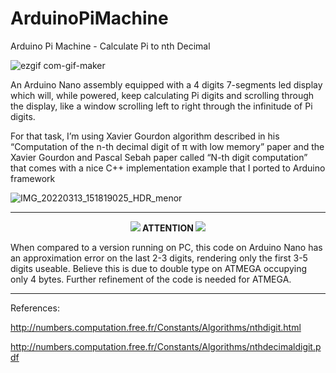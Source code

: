 # ArduinoPiMachine
Arduino Pi Machine - Calculate Pi to nth Decimal

![ezgif com-gif-maker](https://user-images.githubusercontent.com/38574378/158080737-6ee8792f-4743-4e39-b3c8-c5a76624b83b.gif)

An Arduino Nano assembly equipped with a 4 digits 7-segments led display which will, while powered, keep calculating Pi digits and scrolling through the display, like a window scrolling left to right through the infinitude of Pi digits.

For that task, I’m using Xavier Gourdon algorithm described in his “Computation of the n-th decimal digit of π with low memory” paper and the Xavier Gourdon and Pascal Sebah paper called “N-th digit computation” that comes with a nice C++ implementation example that I ported to Arduino framework

![IMG_20220313_151819025_HDR_menor](https://user-images.githubusercontent.com/38574378/158080774-50462913-55ac-43b5-833d-798b76cd25d4.jpg)


---
<p align="center"><img src="https://user-images.githubusercontent.com/38574378/132773469-08fb7b59-2f9d-4641-9665-c8d50d3904bc.png"><b>   ATTENTION   </b><img src="https://user-images.githubusercontent.com/38574378/132773469-08fb7b59-2f9d-4641-9665-c8d50d3904bc.png"></p> 

When compared to a version running on PC, this code on Arduino Nano has an approximation error on the last 2-3 digits, rendering only the first 3-5 digits useable. Believe this is due to double type on ATMEGA occupying only 4 bytes. Further refinement of the code is needed for ATMEGA.

---

References:

http://numbers.computation.free.fr/Constants/Algorithms/nthdigit.html

http://numbers.computation.free.fr/Constants/Algorithms/nthdecimaldigit.pdf
